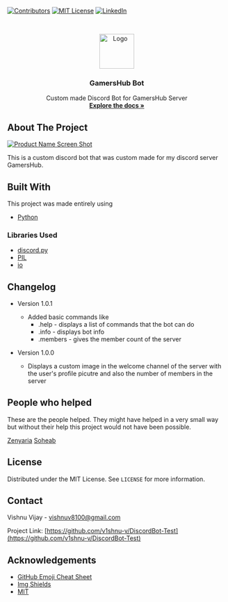 
[![Contributors][contributors-shield]][contributors-url]
[![MIT License][license-shield]][license-url]
[![LinkedIn][linkedin-shield]][linkedin-url]



<!-- PROJECT LOGO -->
<br />
<p align="center">
  <a href="https://github.com/othneildrew/Best-README-Template">
    <img src="images/logo.png" alt="Logo" width="80" height="80">
  </a>

  <h3 align="center">GamersHub Bot</h3>

  <p align="center">
    Custom made Discord Bot for GamersHub Server
    <br />
    <a href="https://github.com/v1shnu-v/DiscordBot-Test"><strong>Explore the docs »</strong></a>
    <br />
  </p>
</p>







<!-- ABOUT THE PROJECT -->
## About The Project

[![Product Name Screen Shot][product-screenshot]](https://example.com)

This is a custom discord bot that was custom made for my discord server GamersHub.


## Built With

This project was made entirely using
* [Python](https://getbootstrap.com)




<!-- GETTING STARTED -->
### Libraries Used

* [discord.py](https://discordpy.readthedocs.io/en/stable/)
* [PIL](https://pypi.org/project/Pillow/)
* [io](https://docs.python.org/3/library/io.html)


## Changelog

* Version 1.0.1
  * Added basic commands like 
    * .help     - displays a list of commands that the bot can do
    * .info     - displays bot info
    * .members  - gives the member count of the server
    

* Version 1.0.0
  + Displays a custom image in the welcome channel of the server with the user's profile picutre and also the number of members in the server

## People who helped
These are the people helped. They might have helped in a very small way but without their help this project would not have been possible.

[Zenyaria](https://github.com/Zenyaria)
[Soheab](https://github.com/Soheab)


<!-- LICENSE -->
## License

Distributed under the MIT License. See `LICENSE` for more information.



<!-- CONTACT -->
## Contact

Vishnu Vijay - vishnuv8100@gmail.com

Project Link: [https://github.com/v1shnu-v/DiscordBot-Test](https://github.com/v1shnu-v/DiscordBot-Test)



<!-- ACKNOWLEDGEMENTS -->
## Acknowledgements
* [GitHub Emoji Cheat Sheet](https://www.webpagefx.com/tools/emoji-cheat-sheet)
* [Img Shields](https://shields.io)
* [MIT](https://opensource.org/licenses/MIT)






<!-- MARKDOWN LINKS & IMAGES -->
<!-- https://www.markdownguide.org/basic-syntax/#reference-style-links -->
[contributors-shield]: https://img.shields.io/github/contributors/v1shnu-v/DiscordBot-Test?color=Green&style=for-the-badge
[contributors-url]:https://github.com/v1shnu-v/DiscordBot-Test/graphs/contributors
[license-shield]: https://img.shields.io/github/license/othneildrew/Best-README-Template.svg?style=for-the-badge
[license-url]: https://github.com/v1shnu-v/DiscordBot-Test/blob/main/licence.txt
[linkedin-shield]: https://img.shields.io/badge/-LinkedIn-black.svg?style=for-the-badge&logo=linkedin&colorB=555
[linkedin-url]: https://www.linkedin.com/in/vishnu-vijay-6a9584154/
[product-screenshot]: images/screenshot.png
